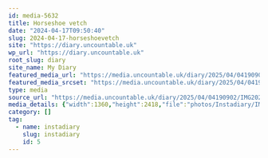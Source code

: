 ```yaml
---
id: media-5632
title: Horseshoe vetch
date: "2024-04-17T09:50:40"
slug: 2024-04-17-horseshoevetch
site: "https://diary.uncountable.uk"
wp_url: "https://diary.uncountable.uk"
root_slug: diary
site_name: My Diary
featured_media_url: "https://media.uncountable.uk/diary/2025/04/04190902/IMG20240417105040.webp"
featured_media_srcset: "https://media.uncountable.uk/diary/2025/04/04190902/IMG20240417105040-169x300.webp 169w, https://media.uncountable.uk/diary/2025/04/04190902/IMG20240417105040-576x1024.webp 576w, https://media.uncountable.uk/diary/2025/04/04190902/IMG20240417105040-150x150.webp 150w, https://media.uncountable.uk/diary/2025/04/04190902/IMG20240417105040-360x640.webp 360w, https://media.uncountable.uk/diary/2025/04/04190902/IMG20240417105040.webp 1360w"
type: media
source_url: "https://media.uncountable.uk/diary/2025/04/04190902/IMG20240417105040.webp"
media_details: {"width":1360,"height":2418,"file":"photos/Instadiary/IMG20240417105040.webp","filesize":165134,"sizes":{"medium":{"file":"IMG20240417105040-169x300.webp","width":169,"height":300,"filesize":20776,"mime_type":"image/webp","source_url":"https://media.uncountable.uk/diary/2025/04/04190902/IMG20240417105040-169x300.webp"},"large":{"file":"IMG20240417105040-576x1024.webp","width":576,"height":1024,"filesize":111172,"mime_type":"image/webp","source_url":"https://media.uncountable.uk/diary/2025/04/04190902/IMG20240417105040-576x1024.webp"},"thumbnail":{"file":"IMG20240417105040-150x150.webp","width":150,"height":150,"filesize":9760,"mime_type":"image/webp","source_url":"https://media.uncountable.uk/diary/2025/04/04190902/IMG20240417105040-150x150.webp"},"mobwidth":{"file":"IMG20240417105040-360x640.webp","width":360,"height":640,"filesize":62196,"mime_type":"image/webp","source_url":"https://media.uncountable.uk/diary/2025/04/04190902/IMG20240417105040-360x640.webp"},"full":{"file":"IMG20240417105040.webp","width":1360,"height":2418,"mime_type":"image/webp","source_url":"https://media.uncountable.uk/diary/2025/04/04190902/IMG20240417105040.webp"}},"image_meta":{"aperture":"0","credit":"","camera":"","caption":"","created_timestamp":"0","copyright":"","focal_length":"0","iso":"0","shutter_speed":"0","title":"","orientation":"0","keywords":[]}}
category: []
tag:
  - name: instadiary
    slug: instadiary
    id: 5
---
```


